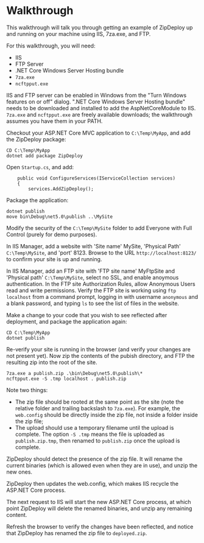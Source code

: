 <h1>Walkthrough</h1>

This walkthrough will talk you through getting an example of ZipDeploy up and running on your machine using IIS, 7za.exe, and FTP.

For this walkthrough, you will need:
* IIS
* FTP Server
* .NET Core Windows Server Hosting bundle
* `7za.exe`
* `ncftpput.exe`

IIS and FTP server can be enabled in Windows from the "Turn Windows features on or off" dialog.  ".NET Core Windows Server Hosting bundle" needs to be downloaded and installed to add the AspNetCoreModule to IIS.
`7za.exe` and `ncftpput.exe` are freely available downloads; the walkthrough assumes you have them in your PATH.

Checkout your ASP.NET Core MVC application to `C:\Temp\MyApp`, and add the ZipDeploy package:

    CD C:\Temp\MyApp
    dotnet add package ZipDeploy

Open `Startup.cs`, and add:

        public void ConfigureServices(IServiceCollection services)
        {
            services.AddZipDeploy();

Package the application:

    dotnet publish
    move bin\Debug\net5.0\publish ..\MySite

Modify the security of the `C:\Temp\MySite` folder to add Everyone with Full Control (purely for demo purposes).

In IIS Manager, add a website with 'Site name' MySite, 'Physical Path' `C:\Temp\MySite`, and 'port' 8123.  Browse to the URL `http://localhost:8123/` to confirm your site is up and running.

In IIS Manager, add an FTP site with 'FTP site name' MyFtpSite and 'Physical path' `C:\Temp\MySite`, select no SSL, and enable anoymous authentication.  In the FTP site Authorization Rules, allow Anonymous Users read and write permissions.  Verify the FTP site is working using `ftp localhost` from a command prompt, logging in with username `anonymous` and a blank password, and typing `ls` to see the list of files in the website.

Make a change to your code that you wish to see reflected after deployment, and package the application again:

    CD C:\Temp\MyApp
    dotnet publish

Re-verify your site is running in the browser (and verify your changes are not present yet).  Now zip the contents of the pubish directory, and FTP the resulting zip into the root of the site.

    7za.exe a publish.zip .\bin\Debug\net5.0\publish\*
    ncftpput.exe -S .tmp localhost . publish.zip

Note two things:
* The zip file should be rooted at the same point as the site (note the relative folder and trailing backslash to `7za.exe`).  For example, the `web.config` should be directly inside the zip file, not inside a folder inside the zip file;
* The upload should use a temporary filename until the upload is complete.  The option `-S .tmp` means the file is uploaded as `publish.zip.tmp`, then renamed to `publish.zip` once the upload is complete.

ZipDeploy should detect the presence of the zip file.  It will rename the current binaries (which is allowed even when they are in use), and unzip the new ones.

ZipDeploy then updates the web.config, which makes IIS recycle the ASP.NET Core process.

The next request to IIS will start the new ASP.NET Core process, at which point ZipDeploy will delete the renamed binaries, and unzip any remaining content.

Refresh the browser to verify the changes have been reflected, and notice that ZipDeploy has renamed the zip file to `deployed.zip`.
